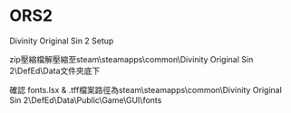 # ORS2
Divinity Original Sin 2 Setup  

zip壓縮檔解壓縮至steam\steamapps\common\Divinity Original Sin 2\DefEd\Data文件夾底下

確認 fonts.lsx & .tff檔案路徑為steam\steamapps\common\Divinity Original Sin 2\DefEd\Data\Public\Game\GUI\fonts
